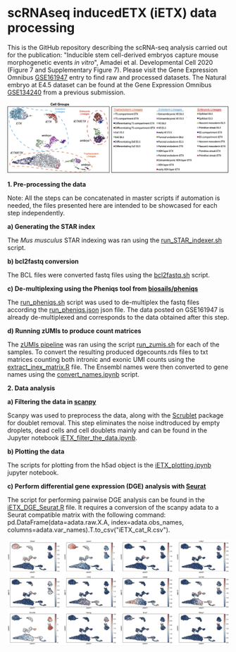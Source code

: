 # scRNAseq inducedETX (iETX) data processing
This is the GitHub repository describing the scRNA-seq analysis carried out for the publication: "Inducible stem cell-derived embryos capture mouse morphogenetic events *in vitro*", Amadei et al. Developmental Cell 2020 (Figure 7 and Supplementary Figure 7). Please visit the Gene Expression Omnibus [GSE161947](https://www.ncbi.nlm.nih.gov/geo/query/acc.cgi?acc=GSE161947) entry to find raw and processed datasets. The Natural embryo at E4.5 dataset can be found at the Gene Expression Omnibus [GSE134240](https://www.ncbi.nlm.nih.gov/geo/query/acc.cgi?acc=GSE134240) from a previous submission.

![alt text](https://github.com/fhlab/scRNAseq_inducedETX/blob/main/UMAP_iETX.png)

**1. Pre-processing the data**

Note: All the steps can be concatenated in master scripts if automation is needed, the files presented here are intended to be showcased for each step independently.

**a) Generating the STAR index**

The *Mus musculus* STAR indexing was ran using the [run_STAR_indexer.sh](https://github.com/fhlab/scRNAseq_inducedETX/blob/main/run_STAR_indexing.sh) script. 

**b) bcl2fastq conversion**

The BCL files were converted fastq files using the [bcl2fastq.sh](https://github.com/fhlab/scRNAseq_inducedETX/blob/main/bcl2fastq.sh) script.

**c) De-multiplexing using the Pheniqs tool from [biosails/pheniqs](https://github.com/biosails/pheniqs)**

The [run_pheniqs.sh](https://github.com/fhlab/scRNAseq_inducedETX/blob/main/run_pheniqs.sh) script was used to de-multiplex the fastq files according the [run_pheniqs.json](https://github.com/fhlab/scRNAseq_inducedETX/blob/main/run_pheniqs.json) json file. The data posted on GSE161947 is already de-multiplexed and corresponds to the data obtained after this step.

**d) Running zUMIs to produce count matrices**

The [zUMIs pipeline](https://github.com/sdparekh/zUMIs) was ran using the script [run_zumis.sh](https://github.com/fhlab/scRNAseq_inducedETX/blob/main/run_zumis.sh) for each of the samples. To convert the resulting produced dgecounts.rds files to txt matrices counting both intronic and exonic UMI counts using the [extract_inex_matrix.R](https://github.com/fhlab/scRNAseq_inducedETX/blob/main/extract_inex_matrix.R) file. The Ensembl names were then converted to gene names using the [convert_names.ipynb](https://github.com/fhlab/scRNAseq_inducedETX/blob/main/convert_names.ipynb) script.

**2. Data analysis**

**a) Filtering the data in [scanpy](https://github.com/theislab/scanpy)**

Scanpy was used to preprocess the data, along with the [Scrublet](https://github.com/AllonKleinLab/scrublet) package for doublet removal. This step eliminates the noise indtroduced by empty droplets, dead cells and cell doublets mainly and can be found in the Jupyter notebook [iETX_filter_the_data.ipynb](https://github.com/fhlab/scRNAseq_inducedETX/blob/main/iETX_filter_the_data.ipynb).

**b) Plotting the data**

The scripts for plotting from the h5ad object is the [iETX_plotting.ipynb](https://github.com/fhlab/scRNAseq_inducedETX/blob/main/iETX_plotting.ipynb) jupyter notebook.

**c) Perform differential gene expression (DGE) analysis with [Seurat](https://github.com/satijalab/seurat)**

The script for performing pairwise DGE analysis can be found in the [iETX_DGE_Seurat.R](https://github.com/fhlab/scRNAseq_inducedETX/blob/main/iETX_DGE_Seurat.R) file. It requires a conversion of the scanpy adata to a Seurat compatible matrix with the following command: pd.DataFrame(data=adata.raw.X.A, index=adata.obs_names, columns=adata.var_names).T.to_csv("iETX_cat_R.csv").

![alt text](https://github.com/fhlab/scRNAseq_inducedETX/blob/main/UMAP_markers.png)
